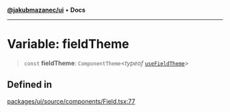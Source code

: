[**@jakubmazanec/ui**](../README.md) • **Docs**

---

# Variable: fieldTheme

> `const` **fieldTheme**: `ComponentTheme`\<_typeof_
> [`useFieldTheme`](../functions/useFieldTheme.md)\>

## Defined in

[packages/ui/source/components/Field.tsx:77](https://github.com/jakubmazanec/tools/blob/29163046acd1da0224b08fd05ca40f385e9ab4e5/packages/ui/source/components/Field.tsx#L77)
